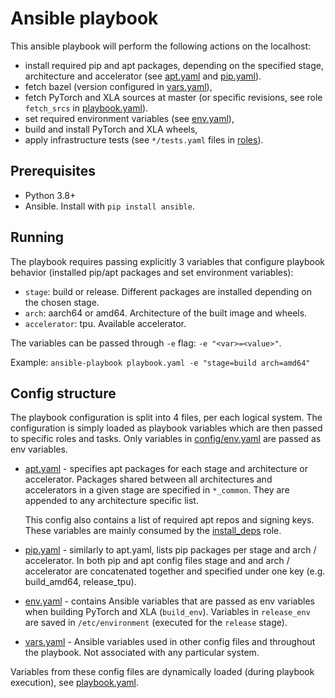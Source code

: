 # Ansible playbook

This ansible playbook will perform the following actions on the localhost:
  * install required pip and apt packages, depending on the specified stage,
    architecture and accelerator (see [apt.yaml](config/apt.yaml) and
    [pip.yaml](config/pip.yaml)).
  * fetch bazel (version configured in [vars.yaml](config/vars.yaml)),
  * fetch PyTorch and XLA sources at master (or specific revisions,
    see role `fetch_srcs` in [playbook.yaml](playbook.yaml)).
  * set required environment variables (see [env.yaml](config/env.yaml)),
  * build and install PyTorch and XLA wheels,
  * apply infrastructure tests (see `*/tests.yaml` files in [roles](roles)).

## Prerequisites

* Python 3.8+
* Ansible. Install with `pip install ansible`.

## Running

The playbook requires passing explicitly 3 variables that configure playbook
behavior (installed pip/apt packages and set environment variables):
* `stage`: build or release. Different packages are installed depending on
  the chosen stage.
* `arch`: aarch64 or amd64. Architecture of the built image and wheels.
* `accelerator`: tpu. Available accelerator.

The variables can be passed through `-e` flag: `-e "<var>=<value>"`.

Example: `ansible-playbook playbook.yaml -e "stage=build arch=amd64"`

## Config structure

The playbook configuration is split into 4 files, per each logical system.
The configuration is simply loaded as playbook variables which are then passed
to specific roles and tasks.
Only variables in [config/env.yaml](config/env.yaml) are passed as env variables.

* [apt.yaml](config/apt.yaml) - specifies apt packages for each stage and
  architecture or accelerator.
  Packages shared between all architectures and accelerators in a given stage
  are specified in `*_common`. They are appended to any architecture specific list.

  This config also contains a list of required apt repos and signing keys.
  These variables are mainly consumed by the [install_deps](roles/install_deps/tasks/main.yaml) role.

* [pip.yaml](config/pip.yaml) - similarly to apt.yaml, lists pip packages per stage and arch / accelerator.
  In both pip and apt config files stage and and arch / accelerator are
  concatenated together and specified under one key (e.g. build_amd64, release_tpu).

* [env.yaml](config/env.yaml) - contains Ansible variables that are passed as env variables when
  building PyTorch and XLA (`build_env`). Variables in `release_env` are saved in `/etc/environment` (executed for the `release` stage).

* [vars.yaml](config/vars.yaml) - Ansible variables used in other config files and throughout the playbook.
  Not associated with any particular system.

Variables from these config files are dynamically loaded (during playbook execution),
see [playbook.yaml](playbook.yaml).

